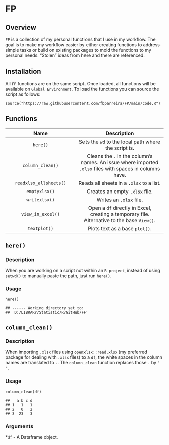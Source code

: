 # FP

## Overview

`FP` is a collection of my personal functions that I use in my workflow.
The goal is to make my workflow easier by either creating functions to
address simple tasks or build on existing packages to mold the functions
to my personal needs. “Stolen” ideas from here and there are referenced.

## Installation

All `FP` functions are on the same script. Once loaded, all functions
will be available on `Global Environment`. To load the functions you can
source the script as follows:

    source("https://raw.githubusercontent.com/fbparreira/FP/main/code.R")

## Functions

<table>
<colgroup>
<col style="width: 44%" />
<col style="width: 55%" />
</colgroup>
<thead>
<tr class="header">
<th style="text-align: center;"><strong>Name</strong></th>
<th style="text-align: center;"><strong>Description</strong></th>
</tr>
</thead>
<tbody>
<tr class="odd">
<td style="text-align: center;"><code>here()</code></td>
<td style="text-align: center;">Sets the <code>wd</code> to the local
path where the script is.</td>
</tr>
<tr class="even">
<td style="text-align: center;"><code>column_clean()</code></td>
<td style="text-align: center;">Cleans the <code>.</code> in the
column’s names. An issue where imported <code>.xlsx</code> files with
spaces in columns have.</td>
</tr>
<tr class="odd">
<td style="text-align: center;"><code>readxlsx_allsheets()</code></td>
<td style="text-align: center;">Reads all sheets in a <code>.xlsx</code>
to a list.</td>
</tr>
<tr class="even">
<td style="text-align: center;"><code>emptyxlsx()</code></td>
<td style="text-align: center;">Creates an empty <code>.xlsx</code>
file.</td>
</tr>
<tr class="odd">
<td style="text-align: center;"><code>writexlsx()</code></td>
<td style="text-align: center;">Writes an <code>.xlsx</code> file.</td>
</tr>
<tr class="even">
<td style="text-align: center;"><code>view_in_excel()</code></td>
<td style="text-align: center;">Open a <code>df</code> directly in
Excel, creating a temporary file. Alternative to the base
<code>View()</code>.</td>
</tr>
<tr class="odd">
<td style="text-align: center;"><code>textplot()</code></td>
<td style="text-align: center;">Plots text as a base
<code>plot()</code>.</td>
</tr>
</tbody>
</table>

## `here()`

### Description

When you are working on a script not within an `R project`, instead of
using `setwd()` to manually paste the path, just run `here()`.

### Usage

    here()

    ## ------ Working directory set to: 
    ##  D:/LIBRARY/Statistic/R/GitHub/FP

## `column_clean()`

### Description

When importing `.xlsx` files using `openxlsx::read.xlsx` (my preferred
package for dealing with `.xlsx` files) to a `df`, the white spaces in
the column names are translated to `.`. The `column_clean` function
replaces those `.` by `" "`.

### Usage

    column_clean(df)

    ##   a b c d
    ## 1   1   1
    ## 2   0   2
    ## 3  23   3

### Arguments

\*`df` - A Dataframe object.
